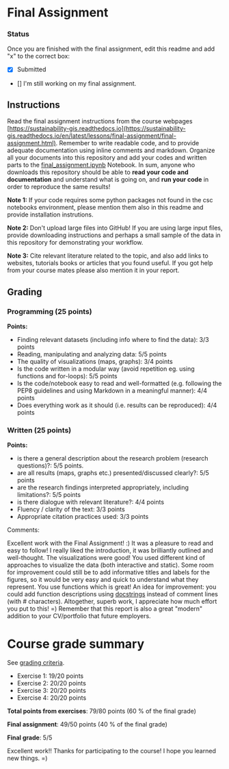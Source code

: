 # Final Assignment

### Status

Once you are finished with the final assignment, edit this readme and add "x" to the correct box:

* [x] Submitted

* [] I'm still working on my final assignment. 


## Instructions

Read the final assignment instructions from the course webpages [https://sustainability-gis.readthedocs.io](https://sustainability-gis.readthedocs.io/en/latest/lessons/final-assignment/final-assignment.html). Remember to write readable code, and to provide adequate documentation using inline comments and markdown. Organize all your documents into this repository and add your codes and written parts to the [final_assignment.ipynb](final_assignment.ipynb) Notebook. In sum, anyone who downloads this repository should be able to **read your code and documentation** and understand what is going on, and **run your code** in order to reproduce the same results! 

**Note 1:** If your code requires some python packages not found in the csc notebooks environment, please mention them also in this readme and provide installation instrutions.

**Note 2:** Don't upload large files into GitHub! If you are using large input files, provide downloading instructions and perhaps a small sample of the data in this repository for demonstrating your workflow.

**Note 3:** Cite relevant literature related to the topic, and also add links to websites, tutorials books or articles that you found useful. If you got help from your course mates please also mention it in your report.

## Grading

### Programming (25 points)

**Points:**

- Finding relevant datasets (including info where to find the data): 3/3 points
- Reading, manipulating and analyzing data: 5/5 points
- The quality of visualizations (maps, graphs): 3/4 points 
- Is the code written in a modular way (avoid repetition eg. using functions and for-loops): 5/5 points
- Is the code/notebook easy to read and well-formatted (e.g. following the PEP8 guidelines and using Markdown in a meaningful manner): 4/4 points
- Does everything work as it should (i.e. results can be reproduced): 4/4 points

### Written (25 points)

**Points:**

- is there a general description about the research problem (research questions)?: 5/5 points. 
- are all results (maps, graphs etc.) presented/discussed clearly?: 5/5 points
- are the research findings interpreted appropriately, including limitations?:  5/5 points
- is there dialogue with relevant literature?: 4/4 points
- Fluency / clarity of the text: 3/3 points
- Appropriate citation practices used: 3/3 points

Comments:

Excellent work with the Final Assignment! :) It was a pleasure to read and easy to follow! I really liked the introduction, it was brilliantly outlined and well-thought. The visualizations were good! You used different kind of approaches to visualize the data (both interactive and static). Some room for improvement could still be to add informative titles and labels for the figures, so it would be very easy and quick to understand what they represent. You use functions which is great! An idea for improvement: you could add function descriptions using [docstrings](https://geo-python-site.readthedocs.io/en/latest/notebooks/L4/functions.html?highlight=docstring#adding-a-docstring) instead of comment lines (with # characters). Altogether, superb work, I appreciate how much effort you put to this! =) Remember that this report is also a great "modern" addition to your CV/portfolio that future employers.

# Course grade summary

See [grading criteria](https://sustainability-gis.readthedocs.io/en/latest/course-info/grading.html).

- Exercise 1: 19/20 points
- Exercise 2: 20/20 points
- Exercise 3: 20/20 points
- Exercise 4: 20/20 points

**Total points from exercises**: 79/80 points (60 % of the final grade)

**Final assignment**: 49/50 points (40 % of the final grade)

**Final grade**: 5/5 

Excellent work!! Thanks for participating to the course! I hope you learned new things. =)


